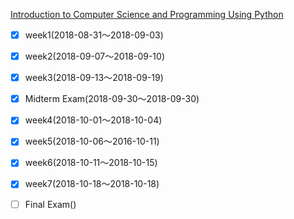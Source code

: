[Introduction to Computer Science and Programming Using Python](https://courses.edx.org/courses/course-v1:MITx+6.00.1x+2T2018/course/)

- [x] week1(2018-08-31〜2018-09-03)
- [x] week2(2018-09-07〜2018-09-10)
- [x] week3(2018-09-13〜2018-09-19)
- [x] Midterm Exam(2018-09-30〜2018-09-30)
- [x] week4(2018-10-01〜2018-10-04)
- [x] week5(2018-10-06〜2016-10-11)
- [x] week6(2018-10-11〜2018-10-15)
- [x] week7(2018-10-18〜2018-10-18)
- [ ] Final Exam()

